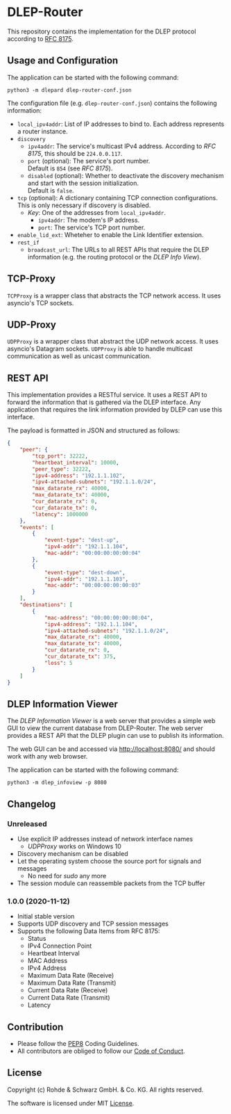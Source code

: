 # DLEP-Router

This repository contains the implementation for the DLEP protocol according to
[RFC 8175](https://datatracker.ietf.org/doc/rfc8175/).

## Usage and Configuration

The application can be started with the following command:

```
python3 -m dlepard dlep-router-conf.json
```

The configuration file (e.g. `dlep-router-conf.json`) contains the following
information:

- `local_ipv4addr`: List of IP addresses to bind to.  Each address represents a
  router instance.
- `discovery`
  - `ipv4addr`: The service's multicast IPv4 address.
    According to *RFC 8175*, this should be `224.0.0.117`.
  - `port` (optional): The service's port number.  
    Default is `854` (see *RFC 8175*).
  - `disabled` (optional): Whether to deactivate the discovery mechanism and
    start with the session initialization.  
    Default is `false`.
- `tcp` (optional): A dictionary containing TCP connection configurations.
  This is only necessary if discovery is disabled.
  - *Key*: One of the addresses from `local_ipv4addr`.
    - `ipv4addr`: The modem's IP address.
    - `port`: The service's TCP port number.
- `enable_lid_ext`: Wheteher to enable the Link Identifier extension.
- `rest_if`
  - `broadcast_url`: The URLs to all REST APIs that require the DLEP information
    (e.g. the routing protocol or the *DLEP Info View*).

## TCP-Proxy

`TCPProxy` is a wrapper class that abstracts the TCP network access. It uses
asyncio's TCP sockets.

## UDP-Proxy

`UDPProxy` is a wrapper class that abstract the UDP network access. It uses
asyncio's Datagram sockets. `UDPProxy` is able to handle multicast communication
as well as unicast communication.

## REST API

This implementation provides a RESTful service. It uses a REST API to forward
the information that is gathered via the DLEP interface. Any application that
requires the link information provided by DLEP can use this interface.

The payload is formatted in JSON and structured as follows:

```json
{
    "peer": {
        "tcp_port": 32222,
        "heartbeat_interval": 10000,
        "peer_type": 32222,
        "ipv4-address": "192.1.1.102",
        "ipv4-attached-subnets": "192.1.1.0/24",
        "max_datarate_rx": 40000,
        "max_datarate_tx": 40000,
        "cur_datarate_rx": 0,
        "cur_datarate_tx": 0,
        "latency": 1000000
    },
    "events": [
        {
            "event-type": "dest-up",
            "ipv4-addr": "192.1.1.104",
            "mac-addr": "00:00:00:00:00:04"
        },
        {
            "event-type": "dest-down",
            "ipv4-addr": "192.1.1.103",
            "mac-addr": "00:00:00:00:00:03"
        }
    ],
    "destinations": [
        {
            "mac-address": "00:00:00:00:00:04",
            "ipv4-address": "192.1.1.104",
            "ipv4-attached-subnets": "192.1.1.0/24",
            "max_datarate_rx": 40000,
            "max_datarate_tx": 40000,
            "cur_datarate_rx": 0,
            "cur_datarate_tx": 375,
            "loss": 5
        }
    ]
}
```

## DLEP Information Viewer

The *DLEP Information Viewer* is a web server that provides a simple web GUI to
view the current database from DLEP-Router. The web server provides a REST API
that the DLEP plugin can use to publish its information.

The web GUI can be and accessed via <http://localhost:8080/> and should work
with any web browser.

The application can be started with the following command:

```
python3 -m dlep_infoview -p 8080
```

## Changelog

### Unreleased

- Use explicit IP addresses instead of network interface names
  + *UDPProxy* works on Windows 10
- Discovery mechanism can be disabled
- Let the operating system choose the source port for signals and messages
  + No need for *sudo* any more
- The session module can reassemble packets from the TCP buffer

### 1.0.0 (2020-11-12)

- Initial stable version
- Supports UDP discovery and TCP session messages
- Supports the following Data Items from RFC 8175:
  + Status
  + IPv4 Connection Point
  + Heartbeat Interval
  + MAC Address
  + IPv4 Address
  + Maximum Data Rate (Receive)
  + Maximum Data Rate (Transmit)
  + Current Data Rate (Receive)
  + Current Data Rate (Transmit)
  + Latency

## Contribution

- Please follow the [PEP8](https://www.python.org/dev/peps/pep-0008/) Coding
  Guidelines.
- All contributors are obliged to follow our
  [Code of Conduct](https://github.com/Rohde-Schwarz/rohde-schwarz/blob/master/code-of-conduct.md).

## License

Copyright (c) Rohde & Schwarz GmbH. & Co. KG. All rights reserved.

The software is licensed under MIT [License](./LICENSE).

